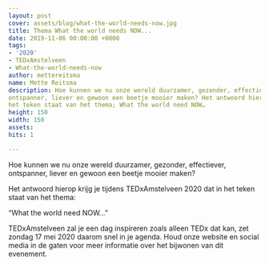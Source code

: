 ```yaml
---
layout: post
cover: assets/blog/what-the-world-needs-now.jpg
title: Thema What the world needs NOW...
date: 2019-11-06 00:00:00 +0000
tags:
- '2020'
- TEDxAmstelveen
- What-the-world-needs-now
author: mettereitsma
name: Mette Reitsma
description: Hoe kunnen we nu onze wereld duurzamer, gezonder, effectiever,
ontspanner, liever en gewoon een beetje mooier maken? Het antwoord hierop krijg je tijdens TEDxAmstelveen 2020 dat in
het teken staat van het thema; What the world need NOW…
height: 150
width: 150
assets:
hits: 1

---
```

Hoe kunnen we nu onze wereld duurzamer, gezonder, effectiever,
ontspanner, liever en gewoon een beetje mooier maken?

Het antwoord hierop krijg je tijdens TEDxAmstelveen 2020 dat in
het teken staat van het thema:

“What the world need NOW…”

TEDxAmstelveen zal je een dag inspireren zoals alleen TEDx dat
kan, zet zondag 17 mei 2020 daarom snel in je agenda. Houd onze
website en social media in de gaten voor meer informatie over het
bijwonen van dit evenement.
